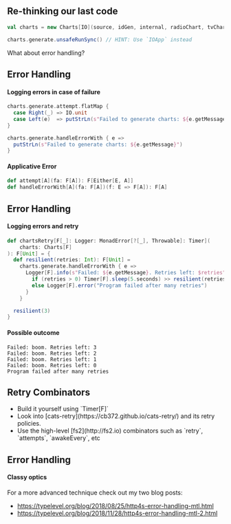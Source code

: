 ## Re-thinking our last code

```scala
val charts = new Charts[IO](source, idGen, internal, radioChart, tvChart)

charts.generate.unsafeRunSync() // HINT: Use `IOApp` instead
```

<!-- .element: class="fragment" data-fragment-index="1" --> What about error handling?


## Error Handling

#### Logging errors in case of failure

```scala
charts.generate.attempt.flatMap {
  case Right(_) => IO.unit
  case Left(e)  => putStrLn(s"Failed to generate charts: ${e.getMessage}")
}
```

```scala
charts.generate.handleErrorWith { e =>
  putStrLn(s"Failed to generate charts: ${e.getMessage}")
}
```

#### Applicative Error

```scala
def attempt[A](fa: F[A]): F[Either[E, A]]
def handleErrorWith[A](fa: F[A])(f: E => F[A]): F[A]
```


## Error Handling

#### Logging errors and retry

```scala
def chartsRetry[F[_]: Logger: MonadError[?[_], Throwable]: Timer](
    charts: Charts[F]
): F[Unit] = {
  def resilient(retries: Int): F[Unit] =
    charts.generate.handleErrorWith { e =>
      Logger[F].info(s"Failed: ${e.getMessage}. Retries left: $retries") >> {
        if (retries > 0) Timer[F].sleep(5.seconds) >> resilient(retries - 1)
        else Logger[F].error("Program failed after many retries")
      }
    }

  resilient(3)
}
```

#### Possible outcome

```
Failed: boom. Retries left: 3
Failed: boom. Retries left: 2
Failed: boom. Retries left: 1
Failed: boom. Retries left: 0
Program failed after many retries
```


## Retry Combinators

- <!-- .element: class="fragment" data-fragment-index="1" --> Build it yourself using `Timer[F]`
- <!-- .element: class="fragment" data-fragment-index="2" --> Look into [cats-retry](https://cb372.github.io/cats-retry/) and its retry policies.
- <!-- .element: class="fragment" data-fragment-index="3" --> Use the high-level [fs2](http://fs2.io) combinators such as `retry`, `attempts`, `awakeEvery`, etc


## Error Handling

#### Classy optics

For a more advanced technique check out my two blog posts:

- https://typelevel.org/blog/2018/08/25/http4s-error-handling-mtl.html
- https://typelevel.org/blog/2018/11/28/http4s-error-handling-mtl-2.html
